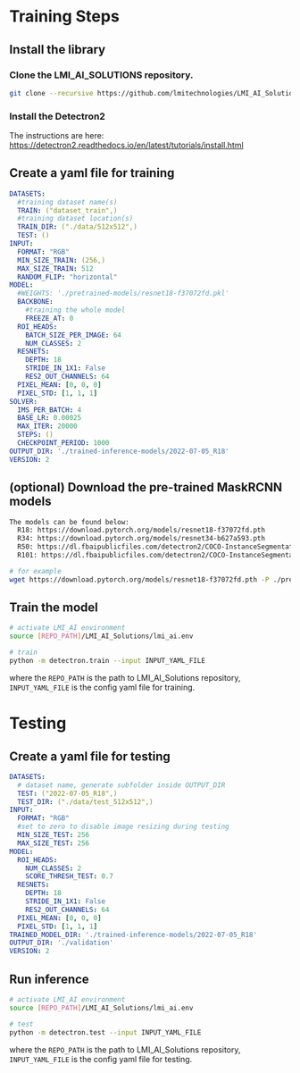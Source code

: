 # Training Steps

## Install the library
### Clone the LMI_AI_SOLUTIONS repository.
```bash
git clone --recursive https://github.com/lmitechnologies/LMI_AI_Solutions.git
```
### Install the Detectron2
The instructions are here: https://detectron2.readthedocs.io/en/latest/tutorials/install.html


## Create a yaml file for training

```yaml
DATASETS:
  #training dataset name(s)
  TRAIN: ("dataset_train",)
  #training dataset location(s)
  TRAIN_DIR: ("./data/512x512",)
  TEST: ()
INPUT: 
  FORMAT: "RGB"
  MIN_SIZE_TRAIN: (256,)
  MAX_SIZE_TRAIN: 512
  RANDOM_FLIP: "horizontal"
MODEL:
  #WEIGHTS: './pretrained-models/resnet18-f37072fd.pkl'
  BACKBONE:
    #training the whole model 
    FREEZE_AT: 0
  ROI_HEADS:
    BATCH_SIZE_PER_IMAGE: 64
    NUM_CLASSES: 2
  RESNETS:
    DEPTH: 18
    STRIDE_IN_1X1: False
    RES2_OUT_CHANNELS: 64
  PIXEL_MEAN: [0, 0, 0]
  PIXEL_STD: [1, 1, 1]
SOLVER:
  IMS_PER_BATCH: 4
  BASE_LR: 0.00025  
  MAX_ITER: 20000
  STEPS: ()
  CHECKPOINT_PERIOD: 1000
OUTPUT_DIR: './trained-inference-models/2022-07-05_R18'
VERSION: 2
```


## (optional) Download the pre-trained MaskRCNN models

```bash
The models can be found below:
  R18: https://download.pytorch.org/models/resnet18-f37072fd.pth
  R34: https://download.pytorch.org/models/resnet34-b627a593.pth
  R50: https://dl.fbaipublicfiles.com/detectron2/COCO-InstanceSegmentation/mask_rcnn_R_50_C4_1x/137259246/model_final_9243eb.pkl
  R101: https://dl.fbaipublicfiles.com/detectron2/COCO-InstanceSegmentation/mask_rcnn_R_101_C4_3x/138363239/model_final_a2914c.pkl

# for example
wget https://download.pytorch.org/models/resnet18-f37072fd.pth -P ./pretrained-models
```

## Train the model

```bash
# activate LMI_AI environment
source [REPO_PATH]/LMI_AI_Solutions/lmi_ai.env 

# train 
python -m detectron.train --input INPUT_YAML_FILE
```
where the `REPO_PATH` is the path to LMI_AI_Solutions repository, `INPUT_YAML_FILE` is the config yaml file for training.

# Testing

## Create a yaml file for testing
```yaml
DATASETS:
  # dataset name, generate subfolder inside OUTPUT_DIR
  TEST: ("2022-07-05_R18",)
  TEST_DIR: ("./data/test_512x512",)
INPUT: 
  FORMAT: "RGB"
  #set to zero to disable image resizing during testing
  MIN_SIZE_TEST: 256
  MAX_SIZE_TEST: 256
MODEL:
  ROI_HEADS:
    NUM_CLASSES: 2
    SCORE_THRESH_TEST: 0.7
  RESNETS:
    DEPTH: 18
    STRIDE_IN_1X1: False
    RES2_OUT_CHANNELS: 64
  PIXEL_MEAN: [0, 0, 0]
  PIXEL_STD: [1, 1, 1]
TRAINED_MODEL_DIR: './trained-inference-models/2022-07-05_R18'
OUTPUT_DIR: './validation'
VERSION: 2
```

## Run inference

```bash
# activate LMI_AI environment
source [REPO_PATH]/LMI_AI_Solutions/lmi_ai.env 

# test
python -m detectron.test --input INPUT_YAML_FILE
```
where the `REPO_PATH` is the path to LMI_AI_Solutions repository, `INPUT_YAML_FILE` is the config yaml file for testing.
